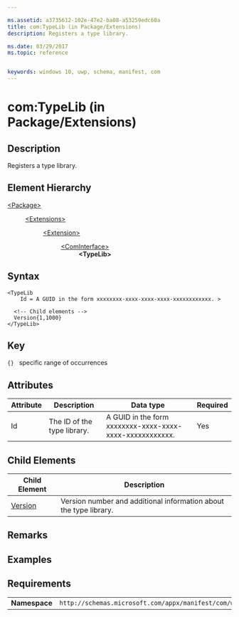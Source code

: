 ```yaml
---

ms.assetid: a3735612-102e-47e2-ba08-a53259edc60a
title: com:TypeLib (in Package/Extensions)
description: Registers a type library.

ms.date: 03/29/2017
ms.topic: reference


keywords: windows 10, uwp, schema, manifest, com
---
```



# com:TypeLib (in Package/Extensions)

## Description
Registers a type library.

## Element Hierarchy
<dl>
<dt><a href="element-package.md">&lt;Package&gt;</a></dt>
<dd>
<dl>
<dt><a href="element-extensions.md">&lt;Extensions&gt;</a></dt>
<dd>
<dl>
<dt><a href="element-extension.md">&lt;Extension&gt;</a></dt>
<dd>
<dl>
<dt><a href="element-com-package-cominterface.md">&lt;ComInterface&gt;</a></dt>
<dd><b>&lt;TypeLib&gt;</b></dd>
</dl>
</dd>
</dl>
</dd>
</dl>
</dd>
</dl>



## Syntax
```syntax
<TypeLib
    Id = A GUID in the form xxxxxxxx-xxxx-xxxx-xxxx-xxxxxxxxxxxx. >

  <!-- Child elements -->
  Version{1,1000}  
</TypeLib>
```

## Key
`{}`   specific range of occurrences 

## Attributes

| Attribute | Description | Data type | Required |
|-----------|-------------|-----------|----------|
| Id | The ID of the type library. | A GUID in the form xxxxxxxx-xxxx-xxxx-xxxx-xxxxxxxxxxxx. | Yes |

## Child Elements
 
| Child Element | Description |
|---------------|-------------|
| [Version](element-com-package-version.md) | Version number and additional information about the type library. |

## Remarks

## Examples

## Requirements
|               |                                                             |
|---------------|-------------------------------------------------------------|
| **Namespace** | `http://schemas.microsoft.com/appx/manifest/com/windows10` |